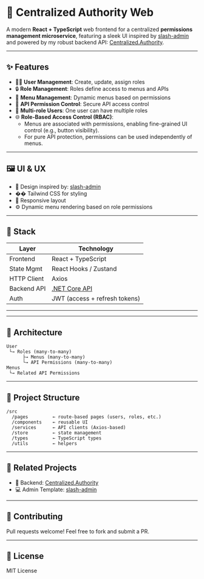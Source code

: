 # 🔐 Centralized Authority Web

A modern **React + TypeScript** web frontend for a centralized **permissions management microservice**, featuring a sleek UI inspired by [slash-admin](https://github.com/d3george/slash-admin) and powered by my robust backend API: [Centralized.Authority](https://github.com/sharisp/Centralized.Authority).

---

## ✨ Features

- 🧑‍💼 **User Management**: Create, update, assign roles
- 🔒 **Role Management**: Roles define access to menus and APIs
- 🔭 **Menu Management**: Dynamic menus based on permissions
- 🔌 **API Permission Control**: Secure API access control
- 🔁 **Multi-role Users**: One user can have multiple roles
- 🌐 **Role-Based Access Control (RBAC)**: 
  - Menus are associated with permissions, enabling fine-grained UI control (e.g., button visibility).
  - For pure API protection, permissions can be used independently of menus.


---

## 🖼️ UI & UX

- 🎨 Design inspired by: [slash-admin](https://github.com/d3george/slash-admin)
- �� Tailwind CSS for styling
- 📱 Responsive layout
- ⚙️ Dynamic menu rendering based on role permissions

---

## 🧰 Stack

| Layer       | Technology                                                        |
| ----------- | ----------------------------------------------------------------- |
| Frontend    | React + TypeScript                                             |
| State Mgmt  | React Hooks / Zustand                                      |
| HTTP Client | Axios                                                             |
| Backend API | [.NET Core API](https://github.com/sharisp/Centralized.Authority) |
| Auth        | JWT (access + refresh tokens)                                     |

---


---

## 🤭 Architecture

```text
User
 └→ Roles (many-to-many)
      ├→ Menus (many-to-many)
      └→ API Permissions (many-to-many)
Menus
 └→ Related API Permissions
```

---

## 📌 Project Structure

```
/src
  /pages         ← route-based pages (users, roles, etc.)
  /components    ← reusable UI
  /services      ← API clients (Axios-based)
  /store         ← state management
  /types         ← TypeScript types
  /utils         ← helpers
```

---

## 📖 Related Projects

- 🔧 Backend: [Centralized.Authority](https://github.com/sharisp/Centralized.Authority)
- 💻 Admin Template: [slash-admin](https://github.com/d3george/slash-admin)

---

## 🤝 Contributing

Pull requests welcome! Feel free to fork and submit a PR.

---

## 📄 License

MIT License


